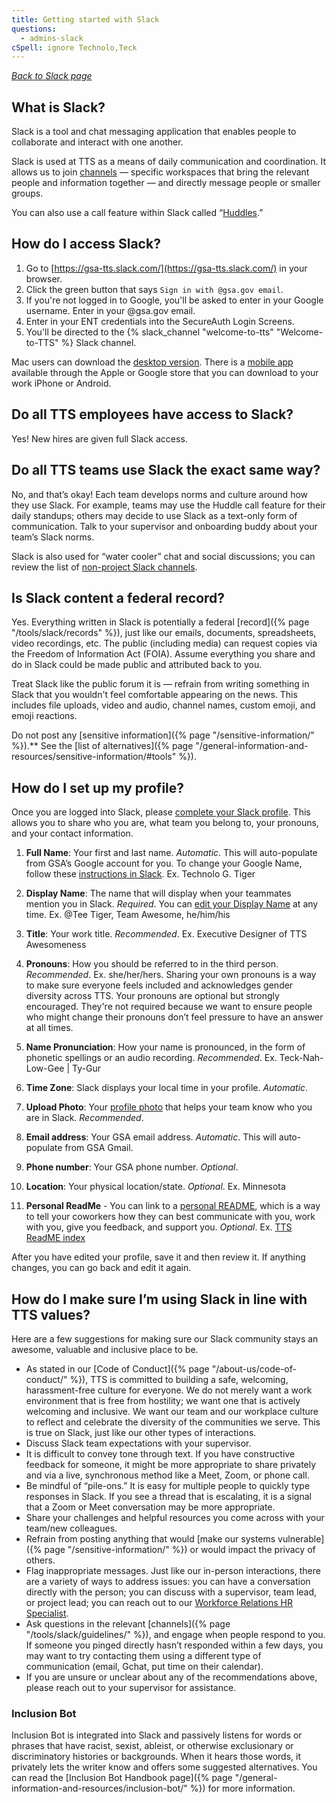 ```yaml
---
title: Getting started with Slack
questions:
  - admins-slack
cSpell: ignore Technolo,Teck
---
```


_[Back to Slack page](../)_

## What is Slack?

Slack is a tool and chat messaging application that enables people to collaborate and interact with one another. 

Slack is used at TTS as a means of daily communication and coordination. It allows us to join [channels](https://slack.com/features/channels#slack-channels) — specific workspaces that bring the relevant people and information together —  and directly message people or smaller groups. 

You can also use a call feature within Slack called “[Huddles](https://slack.com/help/articles/4402059015315-Use-huddles-in-Slack).”

## How do I access Slack?
1. Go to [https://gsa-tts.slack.com/](https://gsa-tts.slack.com/) in your browser.
2. Click the green button that says `Sign in with @gsa.gov email`.
3. If you're not logged in to Google, you'll be asked to enter in your Google username. Enter in your @gsa.gov email.
4. Enter in your ENT credentials into the SecureAuth Login Screens.
5. You'll be directed to the {% slack_channel "welcome-to-tts" "Welcome-to-TTS" %} Slack channel.

Mac users can download the [desktop version](https://itunes.apple.com/us/app/slack/id803453959?mt=12). There is a [mobile app](https://slack.com/blog/productivity/simpler-more-organized-slack-mobile-app) available through the Apple or Google store that you can download to your work iPhone or Android.

## Do all TTS employees have access to Slack?
Yes! New hires are given full Slack access.

## Do all TTS teams use Slack the exact same way?

No, and that’s okay! Each team develops norms and culture around how they use Slack. For example, teams may use the Huddle call feature for their daily standups; others may decide to use Slack as a text-only form of communication. Talk to your supervisor and onboarding buddy about your team’s Slack norms.

Slack is also used for “water cooler” chat and social discussions; you can review the list of [non-project Slack channels](https://docs.google.com/document/d/1HAcC0qU756AzeZ38iZOlosN98Xeppr2sJ9LXLOx0UbM/edit). 

## Is Slack content a federal record?

Yes. Everything written in Slack is potentially a federal [record]({% page "/tools/slack/records" %}), just like our emails, documents, spreadsheets, video recordings, etc. The public (including media) can request copies via the Freedom of Information Act (FOIA). Assume everything you share and do in Slack could be made public and attributed back to you.

Treat Slack like the public forum it is — refrain from writing something in Slack that you wouldn't feel comfortable appearing on the news. This includes file uploads, video and audio, channel names, custom emoji, and emoji reactions.

Do not post any [sensitive information]({% page "/sensitive-information/" %}).** See the [list of alternatives]({% page "/general-information-and-resources/sensitive-information/#tools" %}).

## How do I set up my profile?

Once you are logged into Slack, please [complete your Slack profile](https://slack.com/help/articles/204092246-Edit-your-profile). This allows you to share who you are, what team you belong to, your pronouns, and your contact information. 

1. **Full Name**: Your first and last name. _Automatic_. This will auto-populate from GSA’s Google account for you. To change your Google Name, follow these [instructions in Slack](https://gsa-tts.slack.com/archives/C028WFKN1/p1674575765831589?thread_ts=1674077147.004539&cid=C028WFKN1). Ex. Technolo G. Tiger

2. **Display Name**: The name that will display when your teammates mention you in Slack. _Required_. You can [edit your Display Name](https://slack.com/help/articles/216360827-Change-your-display-name#set-your-display-name) at any time. Ex. @Tee Tiger, Team Awesome, he/him/his

3. **Title**: Your work title. _Recommended_. Ex. Executive Designer of TTS Awesomeness

4. **Pronouns**: How you should be referred to in the third person. _Recommended_. Ex. she/her/hers. Sharing your own pronouns is a way to make sure everyone feels included and acknowledges gender diversity across TTS. Your pronouns are optional but strongly encouraged. They're not required because we want to ensure people who might change their pronouns don’t feel pressure to have an answer at all times.

5. **Name Pronunciation**: How your name is pronounced, in the form of phonetic spellings or an audio recording. _Recommended_. Ex. Teck-Nah-Low-Gee | Ty-Gur 

6. **Time Zone**: Slack displays your local time in your profile. _Automatic_.

7. **Upload Photo**: Your [profile photo](https://slack.com/help/articles/115005506003-Upload-a-profile-photo) that helps your team know who you are in Slack. _Recommended_.
      
8. **Email address**: Your GSA email address. _Automatic_. This will auto-populate from GSA Gmail.

9. **Phone number**: Your GSA phone number. _Optional_.

10. **Location**: Your physical location/state. _Optional_. Ex. Minnesota

11. **Personal ReadMe** - You can link to a [personal README](https://docs.google.com/document/u/0/d/1U5Eq3AD7XIP72I0GKr-mMm017s485KLyRfEaSB5yL5A/edit), which is a way to tell your coworkers how they can best communicate with you, work with you, give you feedback, and support you. _Optional_. Ex. [TTS ReadME index](https://docs.google.com/document/d/1U5Eq3AD7XIP72I0GKr-mMm017s485KLyRfEaSB5yL5A/edit)

After you have edited your profile, save it and then review it. If anything changes, you can go back and edit it again. 

## How do I make sure I’m using Slack in line with TTS values? 

Here are a few suggestions for making sure our Slack community stays an awesome, valuable and inclusive place to be.
- As stated in our [Code of Conduct]({% page "/about-us/code-of-conduct/" %}), TTS is committed to building a safe, welcoming, harassment-free culture for everyone. We do not merely want a work environment that is free from hostility; we want one that is actively welcoming and inclusive. We want our team and our workplace culture to reflect and celebrate the diversity of the communities we serve. This is true on Slack, just like our other types of interactions. 
- Discuss Slack team expectations with your supervisor. 
- It is difficult to convey tone through text. If you have constructive feedback for someone, it might be more appropriate to share privately and via a live, synchronous method like a Meet, Zoom, or phone call. 
- Be mindful of “pile-ons.” It is easy for multiple people to quickly type responses in Slack. If you see a thread that is escalating, it is a signal that a Zoom or Meet conversation may be more appropriate. 
- Share your challenges and helpful resources you come across with your team/new colleagues.
- Refrain from posting anything that would [make our systems vulnerable]({% page "/sensitive-information/" %}) or would impact the privacy of others. 
- Flag inappropriate messages. Just like our in-person interactions, there are a variety of ways to address issues: you can have a conversation directly with the person; you can discuss with a supervisor, team lead, or project lead; you can reach out to our [Workforce Relations HR Specialist](https://docs.google.com/document/d/15glvq9UakKUN8XTRTa6gRkhBHm2whhQyAGmf8ibTtBs/edit#heading=h.65ckjyv9pbpl).
- Ask questions in the relevant [channels]({% page "/tools/slack/guidelines/" %}), and engage when people respond to you. If someone you pinged directly hasn’t responded within a few days, you may want to try contacting them using a  different type of communication (email, Gchat, put time on their calendar).
- If you are unsure or unclear about any of the recommendations above, please reach out to your supervisor for assistance. 

### Inclusion Bot

Inclusion Bot is integrated into Slack and passively listens for words or phrases that have racist, sexist, ableist, or otherwise exclusionary or discriminatory histories or backgrounds. When it hears those words, it privately lets the writer know and offers some suggested alternatives. You can read the [Inclusion Bot Handbook page]({% page "/general-information-and-resources/inclusion-bot/" %}) for more information.
